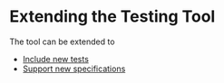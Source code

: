 # Extending the Testing Tool

The tool can be extended to

- [Include new tests](4.1._Extension_-_Adding_New_Tests.md)
- [Support new specifications](4.2._Extension_-_Testing_A_New_Specification.md)
